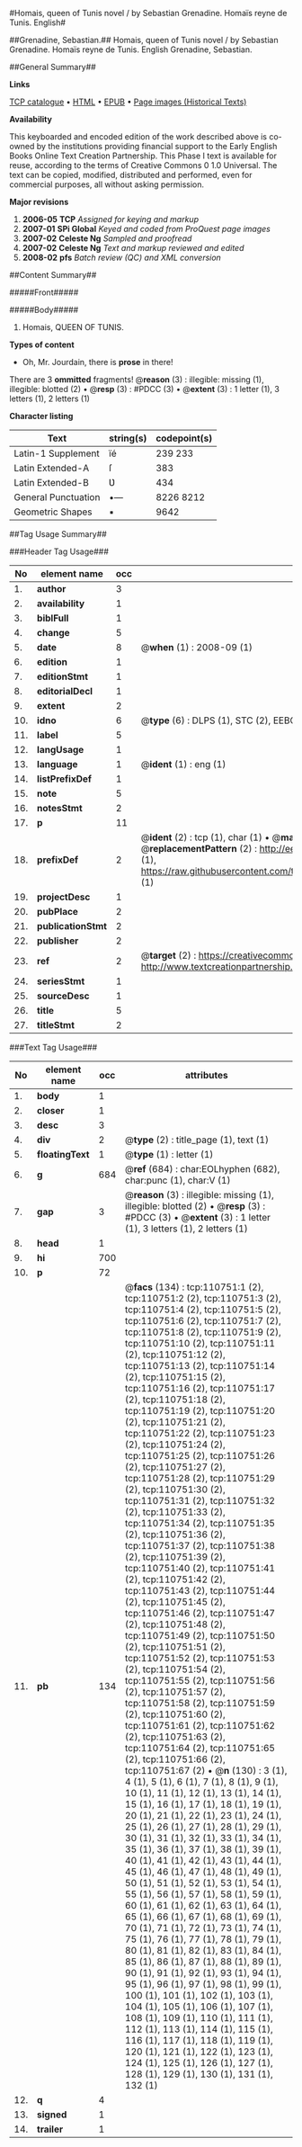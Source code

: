 #Homais, queen of Tunis novel / by Sebastian Grenadine. Homaïs reyne de Tunis. English#

##Grenadine, Sebastian.##
Homais, queen of Tunis novel / by Sebastian Grenadine.
Homaïs reyne de Tunis. English
Grenadine, Sebastian.

##General Summary##

**Links**

[TCP catalogue](http://www.ota.ox.ac.uk/tcp/)  • 
[HTML](http://tei.it.ox.ac.uk/tcp/Texts-HTML/free/A42/A42088.html)  • 
[EPUB](http://tei.it.ox.ac.uk/tcp/Texts-EPUB/free/A42/A42088.epub) • 
[Page images (Historical Texts)](https://data.historicaltexts.jisc.ac.uk/view?pubId=eebo-31360618e&pageId=eebo-31360618e-110751-1)

**Availability**

This keyboarded and encoded edition of the
	       work described above is co-owned by the institutions
	       providing financial support to the Early English Books
	       Online Text Creation Partnership. This Phase I text is
	       available for reuse, according to the terms of Creative
	       Commons 0 1.0 Universal. The text can be copied,
	       modified, distributed and performed, even for
	       commercial purposes, all without asking permission.

**Major revisions**

1. __2006-05__ __TCP__ *Assigned for keying and markup*
1. __2007-01__ __SPi Global__ *Keyed and coded from ProQuest page images*
1. __2007-02__ __Celeste Ng__ *Sampled and proofread*
1. __2007-02__ __Celeste Ng__ *Text and markup reviewed and edited*
1. __2008-02__ __pfs__ *Batch review (QC) and XML conversion*

##Content Summary##

#####Front#####

#####Body#####

1. Homais, QUEEN OF TUNIS.

**Types of content**

  * Oh, Mr. Jourdain, there is **prose** in there!

There are 3 **ommitted** fragments! 
 @__reason__ (3) : illegible: missing (1), illegible: blotted (2)  •  @__resp__ (3) : #PDCC (3)  •  @__extent__ (3) : 1 letter (1), 3 letters (1), 2 letters (1)

**Character listing**


|Text|string(s)|codepoint(s)|
|---|---|---|
|Latin-1 Supplement|ïé|239 233|
|Latin Extended-A|ſ|383|
|Latin Extended-B|Ʋ|434|
|General Punctuation|•—|8226 8212|
|Geometric Shapes|▪|9642|

##Tag Usage Summary##

###Header Tag Usage###

|No|element name|occ|attributes|
|---|---|---|---|
|1.|__author__|3||
|2.|__availability__|1||
|3.|__biblFull__|1||
|4.|__change__|5||
|5.|__date__|8| @__when__ (1) : 2008-09 (1)|
|6.|__edition__|1||
|7.|__editionStmt__|1||
|8.|__editorialDecl__|1||
|9.|__extent__|2||
|10.|__idno__|6| @__type__ (6) : DLPS (1), STC (2), EEBO-CITATION (1), OCLC (1), VID (1)|
|11.|__label__|5||
|12.|__langUsage__|1||
|13.|__language__|1| @__ident__ (1) : eng (1)|
|14.|__listPrefixDef__|1||
|15.|__note__|5||
|16.|__notesStmt__|2||
|17.|__p__|11||
|18.|__prefixDef__|2| @__ident__ (2) : tcp (1), char (1)  •  @__matchPattern__ (2) : ([0-9\-]+):([0-9IVX]+) (1), (.+) (1)  •  @__replacementPattern__ (2) : http://eebo.chadwyck.com/downloadtiff?vid=$1&page=$2 (1), https://raw.githubusercontent.com/textcreationpartnership/Texts/master/tcpchars.xml#$1 (1)|
|19.|__projectDesc__|1||
|20.|__pubPlace__|2||
|21.|__publicationStmt__|2||
|22.|__publisher__|2||
|23.|__ref__|2| @__target__ (2) : https://creativecommons.org/publicdomain/zero/1.0/ (1), http://www.textcreationpartnership.org/docs/. (1)|
|24.|__seriesStmt__|1||
|25.|__sourceDesc__|1||
|26.|__title__|5||
|27.|__titleStmt__|2||


###Text Tag Usage###

|No|element name|occ|attributes|
|---|---|---|---|
|1.|__body__|1||
|2.|__closer__|1||
|3.|__desc__|3||
|4.|__div__|2| @__type__ (2) : title_page (1), text (1)|
|5.|__floatingText__|1| @__type__ (1) : letter (1)|
|6.|__g__|684| @__ref__ (684) : char:EOLhyphen (682), char:punc (1), char:V (1)|
|7.|__gap__|3| @__reason__ (3) : illegible: missing (1), illegible: blotted (2)  •  @__resp__ (3) : #PDCC (3)  •  @__extent__ (3) : 1 letter (1), 3 letters (1), 2 letters (1)|
|8.|__head__|1||
|9.|__hi__|700||
|10.|__p__|72||
|11.|__pb__|134| @__facs__ (134) : tcp:110751:1 (2), tcp:110751:2 (2), tcp:110751:3 (2), tcp:110751:4 (2), tcp:110751:5 (2), tcp:110751:6 (2), tcp:110751:7 (2), tcp:110751:8 (2), tcp:110751:9 (2), tcp:110751:10 (2), tcp:110751:11 (2), tcp:110751:12 (2), tcp:110751:13 (2), tcp:110751:14 (2), tcp:110751:15 (2), tcp:110751:16 (2), tcp:110751:17 (2), tcp:110751:18 (2), tcp:110751:19 (2), tcp:110751:20 (2), tcp:110751:21 (2), tcp:110751:22 (2), tcp:110751:23 (2), tcp:110751:24 (2), tcp:110751:25 (2), tcp:110751:26 (2), tcp:110751:27 (2), tcp:110751:28 (2), tcp:110751:29 (2), tcp:110751:30 (2), tcp:110751:31 (2), tcp:110751:32 (2), tcp:110751:33 (2), tcp:110751:34 (2), tcp:110751:35 (2), tcp:110751:36 (2), tcp:110751:37 (2), tcp:110751:38 (2), tcp:110751:39 (2), tcp:110751:40 (2), tcp:110751:41 (2), tcp:110751:42 (2), tcp:110751:43 (2), tcp:110751:44 (2), tcp:110751:45 (2), tcp:110751:46 (2), tcp:110751:47 (2), tcp:110751:48 (2), tcp:110751:49 (2), tcp:110751:50 (2), tcp:110751:51 (2), tcp:110751:52 (2), tcp:110751:53 (2), tcp:110751:54 (2), tcp:110751:55 (2), tcp:110751:56 (2), tcp:110751:57 (2), tcp:110751:58 (2), tcp:110751:59 (2), tcp:110751:60 (2), tcp:110751:61 (2), tcp:110751:62 (2), tcp:110751:63 (2), tcp:110751:64 (2), tcp:110751:65 (2), tcp:110751:66 (2), tcp:110751:67 (2)  •  @__n__ (130) : 3 (1), 4 (1), 5 (1), 6 (1), 7 (1), 8 (1), 9 (1), 10 (1), 11 (1), 12 (1), 13 (1), 14 (1), 15 (1), 16 (1), 17 (1), 18 (1), 19 (1), 20 (1), 21 (1), 22 (1), 23 (1), 24 (1), 25 (1), 26 (1), 27 (1), 28 (1), 29 (1), 30 (1), 31 (1), 32 (1), 33 (1), 34 (1), 35 (1), 36 (1), 37 (1), 38 (1), 39 (1), 40 (1), 41 (1), 42 (1), 43 (1), 44 (1), 45 (1), 46 (1), 47 (1), 48 (1), 49 (1), 50 (1), 51 (1), 52 (1), 53 (1), 54 (1), 55 (1), 56 (1), 57 (1), 58 (1), 59 (1), 60 (1), 61 (1), 62 (1), 63 (1), 64 (1), 65 (1), 66 (1), 67 (1), 68 (1), 69 (1), 70 (1), 71 (1), 72 (1), 73 (1), 74 (1), 75 (1), 76 (1), 77 (1), 78 (1), 79 (1), 80 (1), 81 (1), 82 (1), 83 (1), 84 (1), 85 (1), 86 (1), 87 (1), 88 (1), 89 (1), 90 (1), 91 (1), 92 (1), 93 (1), 94 (1), 95 (1), 96 (1), 97 (1), 98 (1), 99 (1), 100 (1), 101 (1), 102 (1), 103 (1), 104 (1), 105 (1), 106 (1), 107 (1), 108 (1), 109 (1), 110 (1), 111 (1), 112 (1), 113 (1), 114 (1), 115 (1), 116 (1), 117 (1), 118 (1), 119 (1), 120 (1), 121 (1), 122 (1), 123 (1), 124 (1), 125 (1), 126 (1), 127 (1), 128 (1), 129 (1), 130 (1), 131 (1), 132 (1)|
|12.|__q__|4||
|13.|__signed__|1||
|14.|__trailer__|1||

